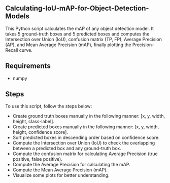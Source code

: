 ## **Calculating-IoU-mAP-for-Object-Detection-Models**

This Python script calculates the mAP of any object detection model. It takes 5 ground-truth boxes and 5 predicted boxes and computes the Intersection over Union (IoU), confusion matrix (TP, FP), Average Precision (AP), and Mean Average Precision (mAP), finally plotting the Precision-Recall curve.

## **Requirements**
- numpy

## **Steps**
To use this script, follow the steps below:

- Create ground truth boxes manually in the following manner: [x, y, width, height, class-label].
- Create predicted boxes manually in the following manner: [x, y, width, height, confidence score].
- Sort predicted boxes in descending order based on confidence score.
- Compute the Intersection over Union (IoU) to check the overlapping between a predicted box and any ground-truth box.
- Compute the confusion matrix for calculating Average Precision (true positive, false positive).
- Compute the Average Precision for calculating the mAP.
- Compute the Mean Average Precision (mAP).
- Visualize some plots for better understanding.
